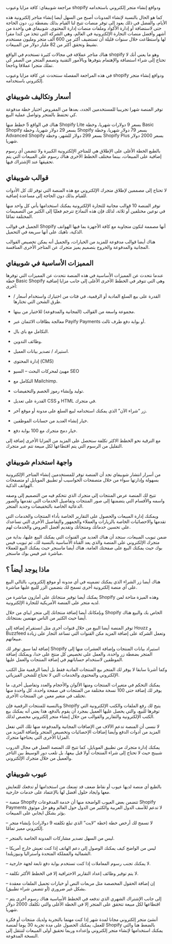 مراجعة شوبيفاي: كافة مزايا وعيوب shopify ودوافع إنشاء متجر إلكتروني باستخدامه


كما هو الحال بالنسبة لإنشاء المدونات أصبح من السهل أيضا إنشاء متاجر إلكترونية هذه الأيام، والفضل في ذلك يعود إلى توفر منصات تتيح لنا القيام بذلك بضغطة زر، دون الحاجة حتى لاستضافة أو إدارة الأكواد وملفات منصات إدارة المحتوى.
شوبيفاي هي واحدة من أشهر وأفضل منصات التجارة الإلكترونية في العالم، وهي الشركة التي تتخذ من كندا مقرا لها واستطاعت خلال سنوات قليلة أن تستضيف أكثر من 600 ألف متجر ومليون مستخدم نشيط وتحقق أكثر من 82 مليار دولار من المبيعات.

هناك متاجر عملاقة في مجالات كثيرة تستخدم في الواقع shopify وهو ما يعني أنك لا تحتاج إلى شراء استضافة والإهتمام بتوفرها وبالأمور التقنية وتصمم المتجر من الصفر كي تملك متجرا عملاقا وناجحا.

في هذه المراجعة المفصلة سنتحدث عن كافة مزايا وعيوب shopify ودوافع إنشاء متجر إلكتروني باستخدامه.

## أسعار وتكاليف شوبيفاي ##


توفر المنصة شهرا تجريبيا للمستخدمين الجدد، بعدها من المفروض اختيار خطة مدفوعة كي تحتفظ بالمتجر وتواصل عملية البيع.

هناك في الواقع 5 خطط منها Shopify Lite بسعر 9 دولارات شهريا، وخطة Basic Shopify بسعر 29 دولار شهريا، وخطة Shopify بسعر 79 دولار شهريا، وخطة Advanced Shopify بسعر 299 دولار للشهر، وخطة Shopify Plus بسعر 2000 دولار شهريا.

بالطبع الخطة الأغلى على الإطلاق هي للمتاجر الإلكترونية الكبيرة ولا تتضمن أي رسوم إضافية على المبيعات، بينما مختلف الخطط الأخرى هناك رسوم على المبيعات التي يتم تحقيقها عند الإشتراك فيها.

## قوالب شوبيفاي ##


لا تحتاج إلى مصممين لإطلاق متجرك الإلكتروني مع هذه المنصة التي توفر لك كل الأدوات للقيام بذلك دون الحاجة إلى مساعدة إضافية.

توفر المنصة 10 قوالب مجانية للتجارة الإلكترونية يمكنك استخدامها يأتي كل واحد منها في نوعين مختلفين أو ثلاثة، لذلك فإن هذه النماذج تترجم فعليًا إلى الكثير من التصميمات المختلفة تمامًا.

الجميل في قوالب Shopify أنها مصممة لتكون متجاوبة مع كافة الأجهزة بما فيها الهواتف الذكية، ناهيك على أنها سريعة في التحميل.

هناك أيضا قوالب مدفوعة للمزيد من الخيارات، والجميل أنه يمكن تخصيص القوالب المجانية والمدفوعة والخروج بتصميم يميز متجرك عن المتاجر الأخرى المنافسة.

## المميزات الأساسية في شوبيفاي ##


عندما نتحدث عن المميزات الأساسية في هذه المنصة نتحدث عن المميزات التي توفرها خطة Basic Shopify وهي التي تتوفر في الخطط الأخرى الأغلى إلى جانب مزايا إضافية أخرى:

- القدرة على بيع السلع المادية أو الرقمية، في فئات من اختيارك واستخدام أسعار / طرق الشحن التي تختارها.

- مجموعة واسعة من القوالب (المجانية والمدفوعة) للاختيار من بينها.

- معالجة بطاقات الائتمان عبر Payify Payments أو بوابة دفع طرف ثالث.

- التكامل مع باي بال.

- وظائف التدوين.

- استيراد / تصدير بيانات العميل.

- إدارة المحتوى  (CMS)

- مهيئ لمحركات البحث – السيو SEO

- التكامل مع  Mailchimp.

- توليد وإنشاء رموز الخصم والتخفيضات.

- القدرة على تعديل CSS و HTML في متجرك.

- زر “شراء الآن” الذي يمكنك استخدامه لبيع السلع على مدونة أو موقع آخر.

- خيار إنشاء العديد من حسابات الموظفين.

- خيار دمج متجرك مع 100 بوابة دفع.

مع الترقية نحو الخطط الاكثر تكلفة ستحصل على المزيد من المزايا الأخرى إضافة إلى التقليل من الرسوم التي يتم اقتطاعها لكل مبيعة تتم عبر متجرك.

## واجهة استخدام شوبيفاي


من أسرار انتشار شوبيفاي نجد أن المنصة توفر للمستخدمين إنشاء المتاجر الإلكترونية بسهولة وإدارتها سواء من خلال متصفحات الحواسيب أو تطبيق الموبايل او متصفحات الهواتف الذكية.

تتيح لك المنصة عرض المنتجات إلى متجرك الذي تتحكم فيه من التصميم إلى وصفه واسمه والأقسام التي يتضمنها إلى صور المنتجات وتفاصيل الخدمات التي تقدمها والصور الدعائية الخاصة بالتخفيضات وجديد المتجر.

ويمكنك إدارة المبيعات والحصول على التقارير الخاصة بأداء المنتجات والخدمات التي تقدمها والاحصائيات الخاصة بالزيارات والعملاء والجمهور والتفاصيل الأخرى التي تساعدك على تحسين خدماتك ومنتجاتك وتقديم أفضل العروض والخدمات لهم.

ضمن تبويب المبيعات، ستجد أن هناك العديد من القنوات التي يمكنك البيع عليها، بداية من متجرك الإلكتروني على المنصة والذي يعد القناة الأساسية بالنسبة لك، ثم تبويب فيس بوك حيث يمكنك البيع على صفحتك العامة، هناك أيضا ماسنجر حيث يمكنك البيع للعملاء مباشرة عبر فيس بوك ماسنجر.

## ماذا يوجد أيضاً ؟
هناك أيضا زر الشراء الذي يمكنك تضمينه في أي مدونة أو موقع إلكتروني، بالتالي البيع على أي منصة إلكترونية أخرى تسمح لك بتضمين الزر للبيع عليها مباشرة.

يمكنك أيضا توفير منتجاتك على أمازون مباشرة من Shopify وهذه الميزة متاحة لمن لديه متجر على المنصة الأمريكية للتجارة الإلكترونية.

وبإمكانك أيضا إضافة منتجاتك إلى متجر ايباي من خلال Shopify الخاص بك والبيع هناك أيضا حيث الكثير من الناس مهتمين بمنتجاتك.

توفر المنصة أيضا البيع من خلال قنوات أخرى مثل انستقرام إضافة إلى Houzz و Buzzfeed وتعمل الشركة على إضافة المزيد مكن القنوات التي تساعد التجار على زيادة مبيعاتهم.

إضافة لما سبق توفر لك Shopify استيراد بيانات المنتجات وإضافة العشرات منها إلى المتجر بضغطة زر واحدة، والعمل على تخصيص كل منتج على حدا، ويمكنك إضافة الموظفين لاستخدام حساباتهم في إضافة المنتجات والعمل عليها.

وكما أشرنا سابقا لا يوفر لك المتجر بيع المنتجات المادية فقط بل أيضا الرقمية مثل الكتب الإلكتروني والمحتوى والخدمات التي لا تحتاج للشحن الفيزيائي.

يمكنك التحكم في متغيرات المنتجات ومنها الألوان والأحجام والعدد وتفاصيل أخرى، ما يوفر لك إضافة حتى 100 نسخة مختلفة من المنتجات في صفحة واحدة، كل واحدة منها تختلف في متغير معين عن المنتجات الأخرى.

وبالنسبة للمنتجات الرقمية فإن Shopify يتيح لك رفع الملفات والكتب الإلكترونية التي توفرها للبيع، والتي يحصل عليها العميل بمجرد أن يقوم بالدفع، هذا يعني أنه يمكنك بيع الكتب الإلكترونية والتقارير والقوالب من خلال إنشاء متجر إلكتروني مخصص لذلك.

لا ننسى أن المنصة تدعم الآلاف من الإضافات المجانية والمدفوعة منها تلك التي تفعل المزيد من أدوات الدفع وأيضا إضافات الإحصائيات وتخصيص المتجر وإضافة المزيد من المزايا الأخرى التي يحتاجها متجرك.

يمكنك إدارة متجرك من تطبيق الموبايل، كما تتيح لك المنصة العمل في مجال الدروب شبينج حيث لا تحتاج إلى شراء المنتجات أولا قبل بيعها، بل تلعب دور الوسيط بين التاجر والعميل من خلال متجرك الإلكتروني.

## عيوب شوبيفاي
بالطبع أي منصة لديها عيوب أو نقاط ضعف قد تمنعك من استخدامها أو تدفعك للتعايش معها وايجاد حلول أفضل لها بالإعتماد على خدمات خارجية.

– منصة Shopify تتضمن بعض العيوب الواضحة منها أن خدمة المدفوعات Shopify Payments لا تدعم للأسف الدول العربية والكثير من الدول حول العالم وهو حل موثوق يؤثر بشكل ايجابي على المبيعات.

– لا تسمح لك أرخص خطة (خطة “لايت” الذي تبلغ تكلفته 9 دولارات) بإنشاء متجر إلكتروني مميز تمامًا.

– ليس من السهل تصدير مشاركات المدونة الخاصة بالمتجر.

– ليس من الواضح كيف يمكنك الوصول إلى دعم الهاتف إذا كنت تعيش خارج أمريكا الشمالية والمملكة المتحدة وأستراليا ونيوزيلندا.

– لا يمكنك تجنب رسوم المعاملات إذا كنت تستخدم بوابة دفع تابعة لجهة خارجية.

– لا يتم توفير وظائف إعداد التقارير الاحترافية إلا في الخطط الأكثر تكلفة.

– إن إضافة الحقول المخصصة مثل مربعات النص أو خيارات تحميل الملفات معقدة بشكل غير ضروري (أو تتضمن شراء تطبيق).

– إلى جانب الإشتراك الشهري الذي تدفعه في الخطط الأساسية هناك رسوم أخرى يتم اقتطاعها لكل مبيعة تتحقق على المتجر إلا في الخطة الأغلى والتي تكلفك 2000 دولار شهريا.

أنشئ متجر إلكتروني مجانا لمدة شهر
إذا كنت مهتما بالتجربة ولديك منتجات أو فكرة للعمل، يمكنك الحصول على مدة تجربة 30 يوما لمنصة Shopify بالضغط هنا والتي يمكنك استخدامها لإنشاء متجر إلكتروني وإعداده وربما تحقيق أولى المبيعات لتنتقل إلى النسخة المدفوعة.

